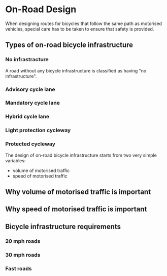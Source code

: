 # On-Road Design

When designing routes for bicycles that follow the same path as motorised vehicles, special care has to be taken to ensure that safety is provided.

## Types of on-road bicycle infrastructure

### No infrastracture

A road without any bicycle infrastructure is classified as having "no infrastructure".

### Advisory cycle lane

### Mandatory cycle lane

### Hybrid cycle lane

### Light protection cycleway

### Protected cycleway

The design of on-road bicycle infrastructure starts from two very simple variables:

* volume of motorised traffic
* speed of motorised traffic

## Why volume of motorised traffic is important

## Why speed of motorised traffic is important

## Bicycle infrastructure requirements

### 20 mph roads

### 30 mph roads

### Fast roads